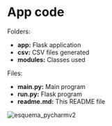 # App code

Folders:
- **app:** Flask application
- **csv:** CSV files generated
- **modules:** Classes used
  
Files:
- **main.py:** Main program
- **run.py:** Flask program
- **readme.md:** This README file


![esquema_pycharmv2](https://github.com/ssanchezromer/supers/assets/122234525/41211859-f5cc-4287-9fcd-b32e6ffb1f13)
